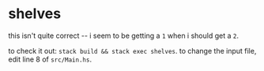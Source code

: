 # shelves

this isn't quite correct -- i seem to be getting a `1` when i should get a `2`.

to check it out: `stack build && stack exec shelves`. to change the input file,
edit line 8 of `src/Main.hs`.
